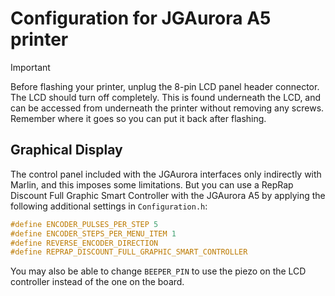 # Configuration for JGAurora A5 printer

> [!IMPORTANT]
> Before flashing your printer, unplug the 8-pin LCD panel header connector. The LCD should turn off completely. This is found underneath the LCD, and can be accessed from underneath the printer without removing any screws. Remember where it goes so you can put it back after flashing.

## Graphical Display

The control panel included with the JGAurora interfaces only indirectly with Marlin, and this imposes some limitations. But you can use a RepRap Discount Full Graphic Smart Controller with the JGAurora A5 by applying the following additional settings in `Configuration.h`:

```cpp
#define ENCODER_PULSES_PER_STEP 5
#define ENCODER_STEPS_PER_MENU_ITEM 1
#define REVERSE_ENCODER_DIRECTION
#define REPRAP_DISCOUNT_FULL_GRAPHIC_SMART_CONTROLLER
```

You may also be able to change `BEEPER_PIN` to use the piezo on the LCD controller instead of the one on the board.
